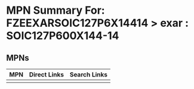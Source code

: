 



# MPN Summary For: FZEEXARSOIC127P6X14414 > exar : SOIC127P600X144-14

## MPNs
  

|MPN|Direct Links|Search Links|
| :--- | :--- | :--- |
||||
